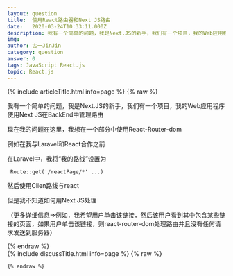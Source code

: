 ```yaml
---
layout: question
title:  使用React路由器和Next JS路由
date:   2020-03-24T10:33:11.000Z
description: 我有一个简单的问题，我是Next.JS的新手，我们有一个项目，我的Web应用程序使用Next JS在BackEnd中管理路由 现在我的问题在这里，我想...
img: 
author: 古一JinJin
category: question
answer: 0
tags: JavaScript React.js
topic: React.js
---
```

<div class="article-root">
  <div class="article">
    {% include articleTitle.html info=page %}
    {% raw %}
    <div class="article-content"><p><font style="vertical-align: inherit;"><font style="vertical-align: inherit;">我有一个简单的问题，我是Next.JS的新手，我们有一个项目，我的Web应用程序使用Next JS在BackEnd中管理路由 </font></font></p>

<p><font style="vertical-align: inherit;"><font style="vertical-align: inherit;">现在我的问题在这里，我想在一个部分中使用React-Router-dom </font></font></p>

<p><font style="vertical-align: inherit;"><font style="vertical-align: inherit;">例如在我与Laravel和React合作之前</font></font></p>

<p><font style="vertical-align: inherit;"><font style="vertical-align: inherit;">在Laravel中，我将“我的路线”设置为</font></font></p>

<pre><code> Route::get('/reactPage/*' ...)
</code></pre>

<p><font style="vertical-align: inherit;"><font style="vertical-align: inherit;">然后使用Clien路线与react</font></font></p>

<p><font style="vertical-align: inherit;"><font style="vertical-align: inherit;">但是我不知道如何用Next JS处理</font></font></p>

<p><font style="vertical-align: inherit;"><font style="vertical-align: inherit;">（更多详细信息=&gt;例如，我希望用户单击该链接，然后该用户看到其中包含某些链接的页面，如果用户单击该链接，则react-router-dom处理路由并且没有任何请求发送到服务器）</font></font></p></div>
    {% endraw %}
  </div>

  <div class="discuss-wrapper">
    {% include discussTitle.html info=page %}
    {% raw %}
    
    {% endraw %}
  </div>
<div>
